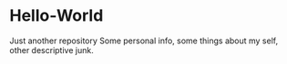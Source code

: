 # Hello-World
Just another repository
Some personal info, some things about my self, other descriptive junk.
